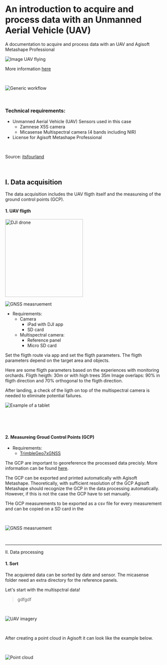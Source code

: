# An introduction to acquire and process data with an Unmanned Aerial Vehicle (UAV)
A documentation to acquire and process data with an UAV and Agisoft Metashape Professional



![Image UAV flying](images/Image_UAV_rgeo_crop.jpg "UAV monitoring orchards")



More information [here](https://rgeo.de/en/p/streuobst/)



<br>


     
![Generic workflow](images/its4land_Ggneric-workflow-for-UAV-based-data-acquisition.png "Generic workflow")

<br>

### Technical requirements:
- Unmanned Aerial Vehicle (UAV)
     Sensors used in this case
     - Zamnese X5S camera
     - Micasense Multispectral camera (4 bands including NIR)
- License for Agisoft Metashape Professional


<br>

Source: [itsfourland](https://its4land.com/fly-and-create)

<br>

## I. Data acquisition
The data acquisition includes the UAV fligth itself and the measureing of the ground control points (GCP).
<br>

#### 1. UAV fligth

<img src="images/dji-drone.webp"
     alt="DJI drone" width=250/>

![GNSS measruement](images/dji-drone.webp "DJI drone")


- Requirements:
     - Camera   
          - iPad with DJI app
          - SD card
     - Multispectral camera:
          - Reference panel
          - Micro SD card
     
Set the fligth route via app and set the fligth parameters. The fligth parameters depend on the target area and objects.

Here are some fligth parameters based on the experiences with monitoring orchards.
Fligth heigth: 30m or with high trees 35m
Image overlaps: 90% in fligth direction and 70% orthogonal to the fligth direction.

After landing, a check of the ligth on top of the multispectral camera is needed to eliminate potential failures.



     
![Example of a tablet](images/ipad.webpg "Tablet")

<br>   
<br>
<br>

#### 2. Measureing Groud Control Points (GCP)
- Requirements:
     - [TrimbleGeo7xGNSS](https://geospatial.trimble.com/products-and-solutions/geo-7x-gnss)

The GCP are important to georeference the processed data precisly. 
More information can be found [here](https://www.dronedeploy.com/blog/what-are-ground-control-points-gcps/).

The GCP can be exported and printed automatically with Agisoft Metashape.
Theoretically, with sufficient resolution of the GCP Agisoft Metashape should recognize the GCP in the data processing automatically. However, if this is not the case the GCP have to set manually.

THe GCP measurements to be exported as a csv file for every measurement and can be copied on a SD card in the 



<br>

![GNSS measruement](images/gcp.png "GNSS measurement")

     
<br>

--- 

II. Data processing

#### 1. Sort

The acquiered data can be sorted by date and sensor. The micasense folder need an extra directory for the reference panels.

Let's start with the multispctral data!

> gdfgdf
> 

<br>

![UAV imagery](images/example_uav_imagery.JPG "UAV imagery")

<br>

After creating a point cloud in Agisoft it can look like the example below.

<br>

![Point cloud](images/example_pointcloud.JPG "3D point cloud")







